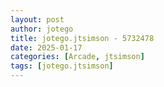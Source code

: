 ```yaml
---
layout: post
author: jotego
title: jotego.jtsimson - 5732478
date: 2025-01-17
categories: [Arcade, jtsimson]
tags: [jotego.jtsimson]
---
```


